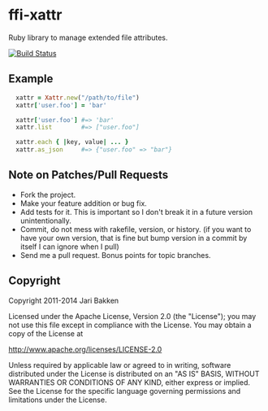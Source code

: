 ffi-xattr
=========

Ruby library to manage extended file attributes.

[![Build Status](https://secure.travis-ci.org/jarib/ffi-xattr.png)](http://travis-ci.org/jarib/ffi-xattr)


Example
-------

```ruby
  xattr = Xattr.new("/path/to/file")
  xattr['user.foo'] = 'bar'

  xattr['user.foo'] #=> 'bar'
  xattr.list        #=> ["user.foo"]

  xattr.each { |key, value| ... }
  xattr.as_json     #=> {"user.foo" => "bar"}
```

Note on Patches/Pull Requests
-----------------------------

* Fork the project.
* Make your feature addition or bug fix.
* Add tests for it. This is important so I don't break it in a
  future version unintentionally.
* Commit, do not mess with rakefile, version, or history.
  (if you want to have your own version, that is fine but bump version in a commit by itself I can ignore when I pull)
* Send me a pull request. Bonus points for topic branches.

Copyright
---------

Copyright 2011-2014 Jari Bakken

Licensed under the Apache License, Version 2.0 (the "License");
you may not use this file except in compliance with the License.
You may obtain a copy of the License at

  http://www.apache.org/licenses/LICENSE-2.0

Unless required by applicable law or agreed to in writing, software
distributed under the License is distributed on an "AS IS" BASIS,
WITHOUT WARRANTIES OR CONDITIONS OF ANY KIND, either express or implied.
See the License for the specific language governing permissions and
limitations under the License.
